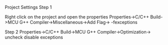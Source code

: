 Project Settings 
Step 1

Right click on the project and open the properties
Properties->C/C++ Build->MCU G++ Compiler->Miscellaneous->Add Flag-> -fexceptions

Step 2
Properties->C/C++ Build->MCU G++ Compiler->Optimization-> uncheck disable exceptions
